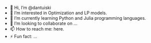 - 👋 Hi, I’m @dantuiski
- 👀 I’m interested in Optimization and LP models.
- 🌱 I’m currently learning Python and Julia programming languages.
- 💞️ I’m looking to collaborate on ...
- 📫 How to reach me: here.
- ⚡ Fun fact: ...

<!---
dantuiski/dantuiski is a ✨ special ✨ repository because its `README.md` (this file) appears on your GitHub profile.
You can click the Preview link to take a look at your changes.
--->
